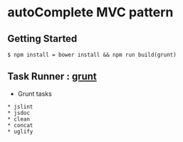 # autoComplete MVC pattern

## Getting Started

```
$ npm install = bower install && npm run build(grunt)
```

## Task Runner : [grunt](http://gruntjs.com/)

* Grunt tasks

```
* jslint
* jsdoc
* clean
* concat
* uglify
```